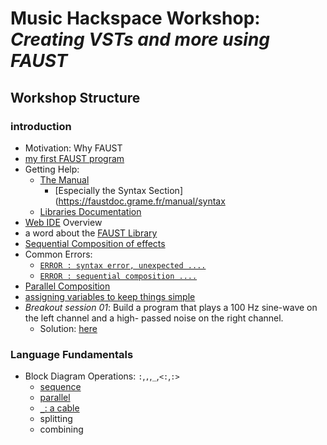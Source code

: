 # Music Hackspace Workshop: *Creating VSTs and more using FAUST*


## Workshop Structure

### introduction

- Motivation: Why FAUST
- [my first FAUST program](noise.dsp)
- Getting Help:
  - [The Manual](https://faustdoc.grame.fr/manual/introduction/)
    - [Especially the Syntax Section](https://faustdoc.grame.fr/manual/syntax
  - [Libraries Documentation](https://faustlibraries.grame.fr/)
- [Web IDE](https://faustide.grame.fr/) Overview
- a word about the [FAUST Library](https://github.com/grame-cncm/faustlibraries)
- [Sequential Composition of effects](sequential01.dsp)
- Common Errors:
  - [`ERROR : syntax error, unexpected ....`](commonErrors01.dsp)
  - [`ERROR : sequential composition ....`](commonErrors02.dsp)
- [Parallel Composition](parallel01.dsp)
- [assigning variables to keep things simple](variables.dsp)
- *Breakout session 01*: Build a program that plays a 100 Hz sine-wave on the left channel and a high- passed noise on the right channel.
  - Solution: [here](solution_bo_01.dsp)

### Language Fundamentals
- Block Diagram Operations: `:`,`,`,`_`,`<:`,`:>`
  - [sequence](sequence02.dsp)
  - [parallel](parallel02.dsp)
  - [`_`: a cable](aCable.dsp)
  - splitting
  - combining
